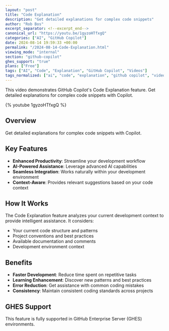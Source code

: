 ```yaml
---
layout: "post"
title: "Code Explanation"
description: "Get detailed explanations for complex code snippets"
author: "Rob Bos"
excerpt_separator: <!--excerpt_end-->
canonical_url: "https://youtu.be/1gyzoHTfxgQ"
categories: ["AI", "GitHub Copilot"]
date: 2024-08-14 19:59:33 +00:00
permalink: "/2024-08-14-Code-Explanation.html"
viewing_mode: "internal"
section: "github-copilot"
ghes_support: "true"
plans: ["Free"]
tags: ["AI", "Code", "Explanation", "GitHub Copilot", "Videos"]
tags_normalized: ["ai", "code", "explanation", "github copilot", "videos"]
---
```


This video demonstrates GitHub Copilot's Code Explanation feature. Get detailed explanations for complex code snippets with Copilot.<!--excerpt_end-->

{% youtube 1gyzoHTfxgQ %}

## Overview

Get detailed explanations for complex code snippets with Copilot.

## Key Features

- **Enhanced Productivity**: Streamline your development workflow
- **AI-Powered Assistance**: Leverage advanced AI capabilities
- **Seamless Integration**: Works naturally within your development environment
- **Context-Aware**: Provides relevant suggestions based on your code context

## How It Works

The Code Explanation feature analyzes your current development context to provide intelligent assistance. It considers:

- Your current code structure and patterns
- Project conventions and best practices
- Available documentation and comments
- Development environment context

## Benefits

- **Faster Development**: Reduce time spent on repetitive tasks
- **Learning Enhancement**: Discover new patterns and best practices
- **Error Reduction**: Get assistance with common coding mistakes
- **Consistency**: Maintain consistent coding standards across projects

## GHES Support

This feature is fully supported in GitHub Enterprise Server (GHES) environments.
